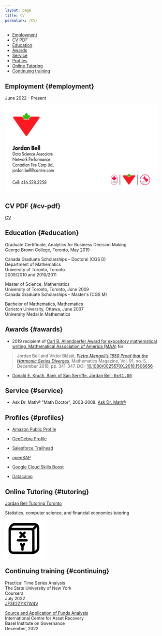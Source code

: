 ```yaml
---
layout: page
title: CV
permalink: /CV/
---
```


- [Employment](#employment)
- [CV PDF](#cv-pdf)
- [Education](#education)
- [Awards](#awards)
- [Service](#service)
- [Profiles](#profiles)
- [Online Tutoring](#tutoring)
- [Continuing training](#continuing)

## Employment {#employment}

June 2022 - Present

![Data Science Associate, Network Performance, Canadian Tire Corp](/assets/images/J_Bell.png)

## CV PDF {#cv-pdf}

[CV](/LaTeX/CV/cv_bell.pdf)

## Education {#education}

Graduate Certificate, Analytics for Business Decision Making  
George Brown College, Toronto, May 2019

Canada Graduate Scholarships – Doctoral (CGS D)  
Department of Mathematics  
University of Toronto, Toronto  
2009/2010 and 2010/2011

Master of Science, Mathematics  
University of Toronto, Toronto, June 2009  
Canada Graduate Scholarships – Master's (CGS M)

Bachelor of Mathematics, Mathematics  
Carleton University, Ottawa, June 2007  
University Medal in Mathematics


## Awards {#awards}

- 2019 recipient of [Carl B. Allendoerfer Award for expository mathematical writing, Mathematical Association of America (MAA)](https://www.maa.org/programs-and-communities/member-communities/maa-awards/writing-awards/carl-b-allendoerfer-awards) for
> Jordan Bell and Viktor Blåsjö, [*Pietro Mengoli’s 1650 Proof that the Harmonic Series Diverges*](https://doi.org/10.1080/0025570X.2018.1506656), Mathematics Magazine, Vol. 91, no. 5, December 2018, pp. 341-347. DOI: [10.1080/0025570X.2018.1506656](https://doi.org/10.1080/0025570X.2018.1506656)

- [Donald E. Knuth. Bank of San Serriffe. Jordan Bell: <tt>0x$1.00</tt>](https://www-cs-faculty.stanford.edu/~knuth/boss.html)

## Service {#service}

- Ask Dr. Math® "Math Doctor", 2003-2008. [Ask Dr. Math®](https://www.nctm.org/archives/dr.math/index.htm)

## Profiles {#profiles}

- [Amazon Public Profile](https://www.amazon.com/gp/profile/amzn1.account.AHBGB7NGF3DGOUKGRF67J2GIKZXQ)

- [GeoGebra Profile](https://www.geogebra.org/u/jordanbell2357)

- [Salesforce Trailhead](https://trailblazer.me/id/jordanbell2357)

- [openSAP](https://open.sap.com/verify/xenak-hesyv-katal-nebok-hityg)

- [Google Cloud Skills Boost](https://www.cloudskillsboost.google/public_profiles/c4354b0e-6e16-46ec-be5b-64b7b49e9611)

- [Datacamp](https://app.datacamp.com/profile/jordanbell2357)

## Online Tutoring {#tutoring}

[Jordan Bell Tutoring Toronto](/tutoring)

Statistics, computer science, and financial economics tutoring

![Jordan Bell Tutoring Toronto](/assets/images/logo.png)

## Continuing training {#continuing}

Practical Time Series Analysis  
The State University of New York  
Coursera  
July 2022  
[JF3E2ZYX7W4V](https://www.coursera.org/account/accomplishments/certificate/JF3E2ZYX7W4V)

[Source and Application of Funds Analysis](https://learn.baselgovernance.org/course/view.php?id=17)  
International Centre for Asset Recovery  
Basel Institute on Governance  
December, 2022